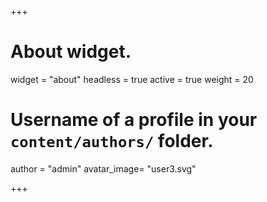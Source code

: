 +++
# About widget.
widget = "about"
headless = true
active = true
weight = 20
# Username of a profile in your `content/authors/` folder.
author = "admin"
avatar_image= "user3.svg"

+++

